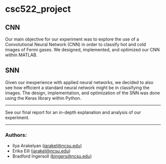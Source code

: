 # csc522_project

## CNN

Our main objective for our experiment was to explore the use of a Convolutional Neural Network (CNN) in order to classify hot and cold images of Fermi gases. We designed, implemented, and optimized our CNN within MATLAB.

## SNN

Given our inexperience with applied neural networks, we decided to also see how efficient a standard neural network might be in classifying the images. The design, implementation, and optimization of the SNN was done using the Keras library within Python.

---

See our final report for an in-depth explanation and analysis of our experiment.

---

### Authors:
* Ilya Arakelyan (iarakel@ncsu.edu)
* Erika Eill (iarakel@ncsu.edu)
* Bradford Ingersoll (bingers@ncsu.edu)